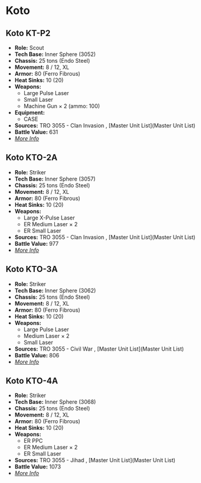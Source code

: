 # Koto 

## Koto KT-P2 

- **Role:** Scout 
- **Tech Base:** Inner Sphere (3052) 
- **Chassis:** 25 tons (Endo Steel) 
- **Movement:** 8 / 12, XL 
- **Armor:** 80 (Ferro Fibrous) 
- **Heat Sinks:** 10 (20) 
- **Weapons:** 
  - Large Pulse Laser 
  - Small Laser 
  - Machine Gun × 2 (ammo: 100) 
- **Equipment:** 
  - CASE 
- **Sources:** TRO 3055 - Clan Invasion , [Master Unit List](Master Unit List) 
- **Battle Value:** 631 
- [*More Info*](koto/koto_kt-p2.md) 

## Koto KTO-2A 

- **Role:** Striker 
- **Tech Base:** Inner Sphere (3057) 
- **Chassis:** 25 tons (Endo Steel) 
- **Movement:** 8 / 12, XL 
- **Armor:** 80 (Ferro Fibrous) 
- **Heat Sinks:** 10 (20) 
- **Weapons:** 
  - Large X-Pulse Laser 
  - ER Medium Laser × 2 
  - ER Small Laser 
- **Sources:** TRO 3055 - Clan Invasion , [Master Unit List](Master Unit List) 
- **Battle Value:** 977 
- [*More Info*](koto/koto_kto-2a.md) 

## Koto KTO-3A 

- **Role:** Striker 
- **Tech Base:** Inner Sphere (3062) 
- **Chassis:** 25 tons (Endo Steel) 
- **Movement:** 8 / 12, XL 
- **Armor:** 80 (Ferro Fibrous) 
- **Heat Sinks:** 10 (20) 
- **Weapons:** 
  - Large Pulse Laser 
  - Medium Laser × 2 
  - Small Laser 
- **Sources:** TRO 3055 - Civil War , [Master Unit List](Master Unit List) 
- **Battle Value:** 806 
- [*More Info*](koto/koto_kto-3a.md) 

## Koto KTO-4A 

- **Role:** Striker 
- **Tech Base:** Inner Sphere (3068) 
- **Chassis:** 25 tons (Endo Steel) 
- **Movement:** 8 / 12, XL 
- **Armor:** 80 (Ferro Fibrous) 
- **Heat Sinks:** 10 (20) 
- **Weapons:** 
  - ER PPC 
  - ER Medium Laser × 2 
  - ER Small Laser 
- **Sources:** TRO 3055 - Jihad , [Master Unit List](Master Unit List) 
- **Battle Value:** 1073 
- [*More Info*](koto/koto_kto-4a.md) 

